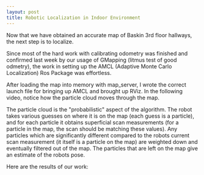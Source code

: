 ```yaml
---
layout: post
title: Robotic Localization in Indoor Environment
---
```


Now that we have obtained an accurate map of Baskin 3rd floor hallways, the next step is to localize.

Since most of the hard work with calibrating odometry was finished and confirmed last week by our usage of GMapping (litmus test of good odmetry), the work in setting up the AMCL (Adaptive Monte Carlo Localization) Ros Package was effortless.

After loading the map into memory with map_server, I wrote the correct launch file for bringing up AMCL and brought up RViz. In the following video, notice how the particle cloud moves through the map. 

The particle cloud is the "probabilistic" aspect of the algorithm. The robot takes various guesses on where it is on the map (each guess is a particle), and for each particle it obtains superficial scan measurements (for a particle in the map, the scan should be matching these values). Any particles which are significantly different compared to the robots current scan measurement (it itself is a particle on the map) are weighted down and eventually filtered out of the map. The particles that are left on the map give an estimate of the robots pose. 

Here are the results of our work:


